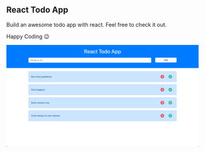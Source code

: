 ## React Todo App

Build an awesome todo app with react. Feel free to check it out.

Happy Coding 😉

![](src/assets/desktop_view.png)
